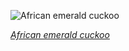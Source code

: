 
![African emerald cuckoo](https://upload.wikimedia.org/wikipedia/commons/thumb/9/9c/African_emerald_cuckoo_%28Chrysococcyx_cupreus%29_male.jpg/525px-African_emerald_cuckoo_%28Chrysococcyx_cupreus%29_male.jpg)

*[African emerald cuckoo](https://wikipedia.org/wiki/File:African_emerald_cuckoo_(Chrysococcyx_cupreus)_male.jpg)*
